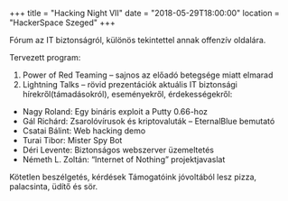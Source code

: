+++
title = "Hacking Night VII"
date = "2018-05-29T18:00:00"
location = "HackerSpace Szeged"
+++

Fórum az IT biztonságról, különös tekintettel annak offenzív oldalára.

Tervezett program:

1. Power of Red Teaming – sajnos az előadó betegsége miatt elmarad
2. Lightning Talks – rövid prezentációk aktuális IT biztonsági hírekről(támadásokról), eseményekről, érdekességekről:
* Nagy Roland: Egy bináris exploit a Putty 0.66-hoz
* Gál Richárd: Zsarolóvírusok és kriptovaluták – EternalBlue bemutató
* Csatai Bálint: Web hacking demo
* Turai Tibor: Mister Spy Bot
* Déri Levente: Biztonságos webszerver üzemeltetés
* Németh L. Zoltán: “Internet of Nothing” projektjavaslat
 
Kötetlen beszélgetés, kérdések
Támogatóink jóvoltából lesz pizza, palacsinta, üdítő és sör.